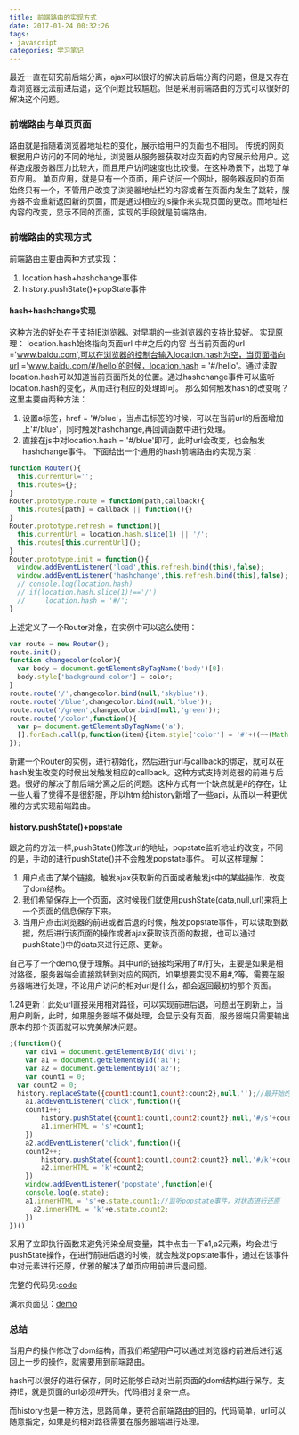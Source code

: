 ```yaml
---
title: 前端路由的实现方式
date: 2017-01-24 00:32:26
tags:
- javascript
categories: 学习笔记
---
```

最近一直在研究前后端分离，ajax可以很好的解决前后端分离的问题，但是又存在着浏览器无法前进后退，这个问题比较尴尬。但是采用前端路由的方式可以很好的解决这个问题。
<!--more-->
### 前端路由与单页页面
路由就是指随着浏览器地址栏的变化，展示给用户的页面也不相同。
传统的网页根据用户访问的不同的地址，浏览器从服务器获取对应页面的内容展示给用户。这样造成服务器压力比较大，而且用户访问速度也比较慢。在这种场景下，出现了单页应用。
单页应用，就是只有一个页面，用户访问一个网址，服务器返回的页面始终只有一个，不管用户改变了浏览器地址栏的内容或者在页面内发生了跳转，服务器不会重新返回新的页面，而是通过相应的js操作来实现页面的更改。而地址栏内容的改变，显示不同的页面，实现的手段就是前端路由。
### 前端路由的实现方式
前端路由主要由两种方式实现：
1. location.hash+hashchange事件
2. history.pushState()+popState事件

#### hash+hashchange实现
这种方法的好处在于支持IE浏览器。对早期的一些浏览器的支持比较好。
实现原理：
location.hash始终指向页面url 中#之后的内容
当当前页面的url ='www.baidu.com',可以在浏览器的控制台输入location.hash为空，当页面指向url ='www.baidu.com/#/hello'的时候，location.hash = '#/hello'。通过读取location.hash可以知道当前页面所处的位置。通过hashchange事件可以监听location.hash的变化，从而进行相应的处理即可。
那么如何触发hash的改变呢？这里主要由两种方法：
1. 设置a标签，href = '#/blue'，当点击标签的时候，可以在当前url的后面增加上'#/blue'，同时触发hashchange,再回调函数中进行处理。
2. 直接在js中对location.hash = '#/blue'即可，此时url会改变，也会触发hashchange事件。
下面给出一个通用的hash前端路由的实现方案：

```js
function Router(){
  this.currentUrl='';
  this.routes={};
}
Router.prototype.route = function(path,callback){
  this.routes[path] = callback || function(){}
}
Router.prototype.refresh = function(){
  this.currentUrl = location.hash.slice(1) || '/';
  this.routes[this.currentUrl]();
}
Router.prototype.init = function(){
  window.addEventListener('load',this.refresh.bind(this),false);
  window.addEventListener('hashchange',this.refresh.bind(this),false);
  // console.log(location.hash)
  // if(location.hash.slice(1)!=='/')
  //     location.hash = '#/';
}
```

上述定义了一个Router对象，在实例中可以这么使用：
```js
var route = new Router();
route.init();
function changecolor(color){
  var body = document.getElementsByTagName('body')[0];
  body.style['background-color'] = color;
}
route.route('/',changecolor.bind(null,'skyblue'));
route.route('/blue',changecolor.bind(null,'blue'));
route.route('/green',changecolor.bind(null,'green'));
route.route('/color',function(){
  var p= document.getElementsByTagName('a');
  [].forEach.call(p,function(item){item.style['color'] = '#'+((~~(Math.random()*(1<<24))).toString(16));})
});
```
新建一个Router的实例，进行初始化，然后进行url与callback的绑定，就可以在hash发生改变的时候出发触发相应的callback。这种方式支持浏览器的前进与后退。很好的解决了前后端分离之后的问题。这种方式有一个缺点就是#的存在，让一些人看了觉得不是很舒服，所以html给history新增了一些api，从而以一种更优雅的方式实现前端路由。

#### history.pushState()+popstate
跟之前的方法一样,pushState()修改url的地址，popstate监听地址的改变，不同的是，手动的进行pushState()并不会触发popstate事件。
可以这样理解：
1. 用户点击了某个链接，触发ajax获取新的页面或者触发js中的某些操作，改变了dom结构。
2. 我们希望保存上一个页面，这时候我们就使用pushState(data,null,url)来将上一个页面的信息保存下来。
3. 当用户点击浏览器的前进或者后退的时候，触发popstate事件，可以读取到数据，然后进行该页面的操作或者ajax获取该页面的数据，也可以通过pushState()中的data来进行还原、更新。

自己写了一个demo,便于理解。其中url的链接均采用了#/打头，主要是如果是相对路径，服务器端会直接跳转到对应的网页，如果想要实现不用#,?等，需要在服务器端进行处理，不论用户访问的相对url是什么，都会返回最初的那个页面。

1.24更新：此处url直接采用相对路径，可以实现前进后退，问题出在刷新上，当用户刷新，此时，如果服务器端不做处理，会显示没有页面，服务器端只需要输出原本的那个页面就可以完美解决问题。

```js
;(function(){
	var div1 = document.getElementById('div1');
	var a1 = document.getElementById('a1');
	var a2 = document.getElementById('a2');
	var count1 = 0;
  var count2 = 0;
  history.replaceState({count1:count1,count2:count2},null,'');//最开始的状态，采用replace直接替换
	a1.addEventListener('click',function(){
    count1++;
		history.pushState({count1:count1,count2:count2},null,'#/s'+count1);//之后的状态，需要进行保存
		a1.innerHTML = 's'+count1;
	})
	a2.addEventListener('click',function(){
    count2++;
		history.pushState({count1:count1,count2:count2},null,'#/k'+count2);//之后的状态，需要进行保存
		a2.innerHTML = 'k'+count2;
	})
	window.addEventListener('popstate',function(e){
    console.log(e.state);
    a1.innerHTML = 's'+e.state.count1;//监听popstate事件，对状态进行还原
	  a2.innerHTML = 'k'+e.state.count2;
	})
})()
```

采用了立即执行函数来避免污染全局变量，其中点击一下a1,a2元素，均会进行pushState操作，在进行前进后退的时候，就会触发popstate事件，通过在该事件中对元素进行还原，优雅的解决了单页应用前进后退问题。

完整的代码见:[code](https://github.com/yuzai/router-history)

演示页面见：[demo](http://blog.xiaoboma.com/router-history)

### 总结
当用户的操作修改了dom结构，而我们希望用户可以通过浏览器的前进后进行返回上一步的操作，就需要用到前端路由。

hash可以很好的进行保存，同时还能够自动对当前页面的dom结构进行保存。支持IE，就是页面的url必须#开头。代码相对复杂一点。

而history也是一种方法，思路简单，更符合前端路由的目的，代码简单，url可以随意指定，如果是纯相对路径需要在服务器端进行处理。
